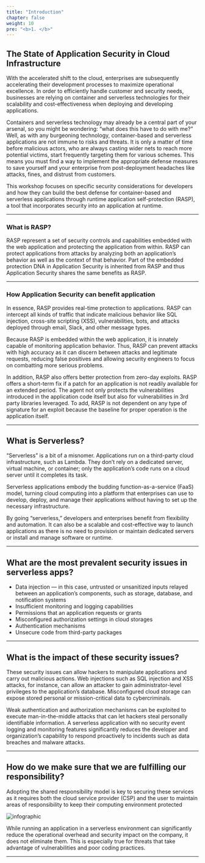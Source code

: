 ```yaml
---
title: "Introduction"
chapter: false
weight: 10
pre: "<b>1. </b>"
---
```


## The State of Application Security in Cloud Infrastructure

With the accelerated shift to the cloud, enterprises are subsequently accelerating their development processes to maximize operational excellence. In order to efficiently handle customer and security needs, businesses are relying on container and serverless technologies for their scalability and cost-effectiveness when deploying and developing applications.


Containers and serverless technology may already be a central part of your arsenal, so you might be wondering: “what does this have to do with me?” Well, as with any burgeoning technology, container-based and serverless applications are not immune to risks and threats. It is only a matter of time before malicious actors, who are always casting wider nets to reach more potential victims, start frequently targeting them for various schemes. This means you must find a way to implement the appropriate defense measures to save yourself and your enterprise from post-deployment headaches like attacks, fines, and distrust from customers.


This workshop focuses on specific security considerations for developers and how they can build the best defense for container-based and serverless applications through runtime application self-protection (RASP), a tool that incorporates security into an application at runtime.


---

### What is RASP?

RASP represent a set of security controls and capabilities embedded with the web application and protecting the application from within. RASP can protect applications from attacks by analyzing both an application’s behavior as well as the context of that behavior. Part of the embedded protection DNA in Application Security is inherited from RASP and thus Application Security shares the same benefits as RASP.

---

### How Application Security can benefit application

In essence, RASP provides real-time protection to applications. RASP can intercept all kinds of traffic that indicate malicious behavior like SQL injection, cross-site scripting (XSS), vulnerabilities, bots, and attacks deployed through email, Slack, and other message types.


Because RASP is embedded within the web application, it is innately capable of monitoring application behavior. Thus, RASP can prevent attacks with high accuracy as it can discern between attacks and legitimate requests, reducing false positives and allowing security engineers to focus on combatting more serious problems.


In addition, RASP also offers better protection from zero-day exploits. RASP offers a short-term fix if a patch for an application is not readily available for an extended period. The agent not only protects the vulnerabilities introduced in the application code itself but also for vulnerabilities in 3rd party libraries leveraged. To add, RASP is not dependent on any type of signature for an exploit because the baseline for proper operation is the application itself.


---

## What is Serverless?

“Serverless” is a bit of a misnomer. Applications run on a third-party cloud infrastructure, such as Lambda. They don’t rely on a dedicated server, virtual machine, or container; only the application’s code runs on a cloud server until it completes its task.


Serverless applications embody the budding function-as-a-service (FaaS) model, turning cloud computing into a platform that enterprises can use to develop, deploy, and manage their applications without having to set up the necessary infrastructure.


By going “serverless,” developers and enterprises benefit from flexibility and automation. It can also be a scalable and cost-effective way to launch applications as there is no need to provision or maintain dedicated servers or install and manage software or runtime.


---- 

## What are the most prevalent security issues in serverless apps?

- Data injection — in this case, untrusted or unsanitized inputs relayed between an application’s components, such as storage, database, and notification systems
- Insufficient monitoring and logging capabilities
- Permissions that an application requests or grants
- Misconfigured authorization settings in cloud storages
- Authentication mechanisms
- Unsecure code from third-party packages


---- 

## What is the impact of these security issues?

These security issues can allow hackers to manipulate applications and carry out malicious actions. Web injections such as SQL injection and XSS attacks, for instance, can allow an attacker to gain administrator-level privileges to the application’s database. Misconfigured cloud storage can expose stored personal or mission-critical data to cybercriminals.


Weak authentication and authorization mechanisms can be exploited to execute man-in-the-middle attacks that can let hackers steal personally identifiable information. A serverless application with no security event logging and monitoring features significantly reduces the developer and organization’s capability to respond proactively to incidents such as data breaches and malware attacks.

---- 

## How do we make sure that we are fulfilling our responsibility?

Adopting the shared responsibility model is key to securing these services as it requires both the cloud service provider (CSP) and the user to maintain areas of responsibility to keep their computing environment protected

![infographic](/images/Shared_Responsibility_Mode.jpg)

While running an application in a serverless environment can significantly reduce the operational overhead and security impact on the company, it does not eliminate them. This is especially true for threats that take advantage of vulnerabilities and poor coding practices.

---- 
